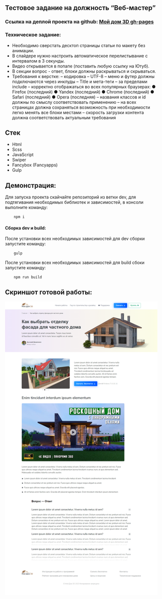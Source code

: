 ## Тестовое задание на должность “Веб-мастер” 

### Ссылка на деплой проекта на github: [Мой дом 3D gh-pages](https://banditos86.github.io/test-dom3d/ "Мой дом 3D")

### Техническое задание:
  - Необходимо сверстать десктоп страницы статьи по макету без анимации.
  - В слайдере нужно настроить автоматическое перелистывание с интервалом в 3 секунды.
  - Видео открывается в попапе (поставить любую ссылку на Ютуб).
  - В секции вопрос - ответ, блоки должны раскрываться и скрываться.
  - Требования к верстке: 
    – кодировка – UTF-8
    – меню и футер должны подключаются через инклуды
    – Title и мета-теги – за пределами include
    – корректно отображаться во всех популярных браузерах: 
    ●	Firefox (последний)
    ●	Yandex (последний)
    ●	Chrome (последний)
    ●	Safari (последний)
    ●	Opera (последняя)
    – названия классов и id должны по смыслу соответствовать применению
    – на всех страницах должна сохраняться возможность при необходимости легко менять все блоки местами
    – скорость загрузки контента должна соответствовать актуальным требования

## Стек
- Html
- Scss
- JavaScript
- Swiper
- Fancybox (Fancyapps)
- Gulp

## Демонстрация:
Для запуска проекта скайчайте репозиторий из ветки dev, для подтягивания необходимых библиотек и зависимостей, в консоли выполните команду:
```JavaScript
    npm i
```

#### Сборка dev и build:
После установки всех необходимых зависимостей для dev сборки запустите команду:
```JavaScript
    gulp
```
После установки всех необходимых зависимостей для build сбоки запустите команду:
```JavaScript
    npm run build
```

## Скриншот готовой работы:
![Скриншот готовой работы](dom3D.png 'Скриншот готовой работы')
